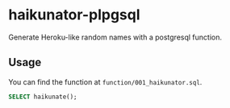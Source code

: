 # haikunator-plpgsql

Generate Heroku-like random names with a postgresql function.

## Usage

You can find the function at `function/001_haikunator.sql`.

```sql
SELECT haikunate();
```
